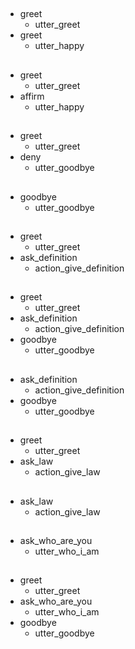 ##
* greet
    - utter_greet
* greet
    - utter_happy

##
* greet
    - utter_greet
* affirm
    - utter_happy

##
* greet
    - utter_greet
* deny
    - utter_goodbye

##
* goodbye
    - utter_goodbye
  
##
* greet
    - utter_greet
* ask_definition
    - action_give_definition

##
* greet
    - utter_greet
* ask_definition
    - action_give_definition
* goodbye
    - utter_goodbye
    
##
* ask_definition
    - action_give_definition
* goodbye
    - utter_goodbye

##
* greet
    - utter_greet
* ask_law
    - action_give_law
    
##
* ask_law
    - action_give_law
    
##
* ask_who_are_you
    - utter_who_i_am
  
##
* greet
    - utter_greet
* ask_who_are_you
    - utter_who_i_am
* goodbye
    - utter_goodbye
 